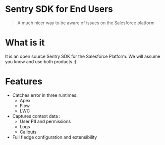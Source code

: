 # Sentry SDK for End Users

> A much nicer way to be aware of issues on the Salesforce platform

# What is it

It is an open source Sentry SDK for the Salesforce Platform.
We will assume you know and use both products ;)

# Features

- Catches error in three runtimes:
  - Apex
  - Flow
  - LWC
- Captures context data :
  - User PII and permissions
  - Logs
  - Callouts
- Full fledge configuration and extensibility
